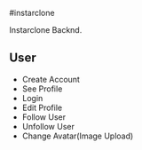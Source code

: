 #instarclone

Instarclone Backnd.

## User
- Create Account
- See Profile
- Login
- Edit Profile
- Follow User
- Unfollow User
- Change Avatar(Image Upload)